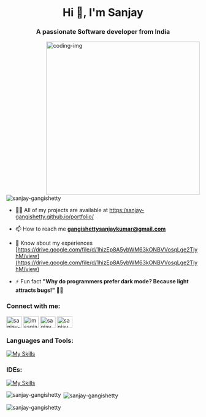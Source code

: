 <h1 align="center">Hi 👋, I'm Sanjay</h1>
<h3 align="center">A passionate Software developer from India</h3>

<img align="right" alt="coding-img" width="400" src="https://camo.githubusercontent.com/19db51af5f90f1b152bc0b9078f5fe97053955be5074f03f17019c70345bdcdb/68747470733a2f2f6d69726f2e6d656469756d2e636f6d2f6d61782f313336302f302a37513379765349765f7430696f4a2d5a2e676966">

<p align="left"> <img src="https://komarev.com/ghpvc/?username=sanjay-gangishetty&label=Profile%20views&color=0e75b6&style=flat" alt="sanjay-gangishetty" /> </p>

- 👨‍💻 All of my projects are available at [https:/sanjay-gangishetty.github.io/portfolio/](https:/sanjay-gangishetty.github.io/portfolio/)

- 📫 How to reach me **gangishettysanjaykumar@gmail.com**

- 📄 Know about my experiences [https://drive.google.com/file/d/1hizEp8A5ybWM63kONBVVosqLge2TiyhM/view](https://drive.google.com/file/d/1hizEp8A5ybWM63kONBVVosqLge2TiyhM/view)

- ⚡ Fun fact **"Why do programmers prefer dark mode? Because light attracts bugs!" 🐞🌑**

<h3 align="left">Connect with me:</h3>
<p align="left">
<a href="https://linkedin.com/in/sanjay-gangishetty" target="blank"><img align="center" src="https://raw.githubusercontent.com/rahuldkjain/github-profile-readme-generator/master/src/images/icons/Social/linked-in-alt.svg" alt="sanjay-gangishetty" height="30" width="40" /></a>
<a href="https://instagram.com/imsanjay.x" target="blank"><img align="center" src="https://raw.githubusercontent.com/rahuldkjain/github-profile-readme-generator/master/src/images/icons/Social/instagram.svg" alt="imsanjay.x" height="30" width="40" /></a>
<a href="https://www.hackerrank.com/sanjay_sk_kumar1" target="blank"><img align="center" src="https://raw.githubusercontent.com/rahuldkjain/github-profile-readme-generator/master/src/images/icons/Social/hackerrank.svg" alt="sanjay_sk_kumar1" height="30" width="40" /></a>
<a href="https://www.leetcode.com/sanjay_sk_kumar1" target="blank"><img align="center" src="https://raw.githubusercontent.com/rahuldkjain/github-profile-readme-generator/master/src/images/icons/Social/leet-code.svg" alt="sanjay_sk_kumar1" height="30" width="40" /></a>
</p>

<h3 align="left">Languages and Tools:</h3>

[![My Skills](https://skillicons.dev/icons?i=java,html,css,js,bootstrap,express,nodejs,mysql,mongodb,c,cpp,php,py,git,github,postman)](#)

<h3 align="left">IDEs:</h3>

[![My Skills](https://skillicons.dev/icons?i=vscode,eclipse,sublime)](https://skillicons.dev)

<p><img align="left" src="https://github-readme-stats.vercel.app/api/top-langs?username=sanjay-gangishetty&show_icons=true&locale=en&layout=compact" alt="sanjay-gangishetty" /></p>

<p>&nbsp;<img align="center" src="https://github-readme-stats.vercel.app/api?username=sanjay-gangishetty&show_icons=true&locale=en" alt="sanjay-gangishetty" /></p>

<p><img align="center" src="https://github-readme-streak-stats.herokuapp.com/?user=sanjay-gangishetty&" alt="sanjay-gangishetty" /></p> 
